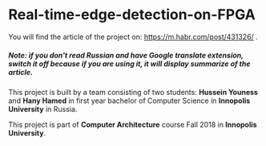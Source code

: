 # Real-time-edge-detection-on-FPGA
You will find the article of the project on: https://m.habr.com/post/431326/ .

##### Note: if you don't read Russian and have Google translate extension, switch it off because if you are using it, it will display summarize of the article.

This project is built by a team consisting of two students: **Hussein Youness** and **Hany Hamed** in first year bachelor of Computer Science in **Innopolis University** in Russia.

This project is part of **Computer Architecture** course Fall 2018 in **Innopolis University**.

